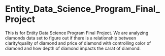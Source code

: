 # Entity_Data_Science_Program_Final_Project
This is for Entity Data Science Program Final Project. We are analyzing diamonds data set to figure out if there is a relationship between clarity/quality of diamond and price of diamond with controlling color of diamond and how depth of diamond impacts the carat of diamond. 
